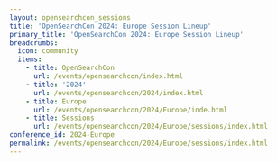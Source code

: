 ```yaml
---
layout: opensearchcon_sessions
title: 'OpenSearchCon 2024: Europe Session Lineup'
primary_title: 'OpenSearchCon 2024: Europe Session Lineup'
breadcrumbs:
  icon: community
  items:
    - title: OpenSearchCon
      url: /events/opensearchcon/index.html
    - title: '2024'
      url: /events/opensearchcon/2024/index.html
    - title: Europe
      url: /events/opensearchcon/2024/Europe/inde.html
    - title: Sessions
      url: /events/opensearchcon/2024/Europe/sessions/index.html
conference_id: 2024-Europe
permalink: /events/opensearchcon/2024/Europe/sessions/index.html
---
```


